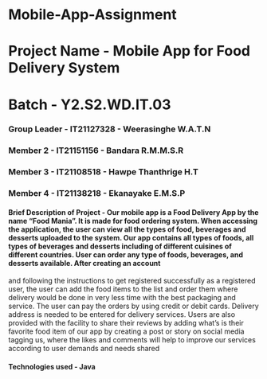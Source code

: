 # Mobile-App-Assignment
# Project Name - Mobile App for Food Delivery System
# Batch - Y2.S2.WD.IT.03
### Group Leader - IT21127328 - Weerasinghe W.A.T.N
### Member 2 - IT21151156 - Bandara R.M.M.S.R
### Member 3 - IT21108518 - Hawpe Thanthrige H.T
### Member 4 - IT21138218 - Ekanayake E.M.S.P

#### Brief Description of Project - Our mobile app is a Food Delivery App by the name “Food Mania”. It is made for food ordering system. When accessing the application, the user can view all the types of food, beverages and desserts uploaded to the system. Our app contains all types of foods, all types of beverages and desserts including of different cuisines of different countries. User can order any type of foods, beverages, and desserts available. After creating an account 
and following the instructions to get registered successfully as a registered user, the user can add the food items to the list and order them where delivery would be done in very less time with the best packaging and service. The user can pay the orders by using credit or debit cards. Delivery address is needed to be entered for delivery services. Users are also provided with the facility to share their reviews by adding what’s is their favorite food item of our app by 
creating a post or story on social media tagging us, where the likes and comments will help to improve our services according to user demands and needs shared
#### Technologies used - Java   
